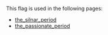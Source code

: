 This flag is used in the following pages:
 - [the_silnar_period](../events/the_silnar_period.md)
 - [the_passionate_period](../events/the_passionate_period.md)
